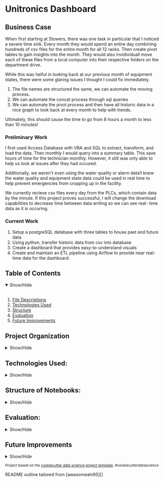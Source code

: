 
Unitronics Dashboard
==============================

## Business Case
<a name="Business_Case"></a>

When first starting at Stowers, there was one task in particular that I noticed 
a severe time sink. Every month they would spend an entire day combining hundreds
of csv files for the entire month for all 12 racks. Then create pivot tables
to gain insights into the month. They would also invidividuall move each of these
files from a local computer into their respective folders on the department drive.

While this was helful in looking back at our previous month of equipment states, 
there were some glaring issues I thought I could fix immediately. 

1) The file names are structured the same, we can automate the moving process.
2) We can automate the concat process through sql queries
3) We can automate the pivot process and then have all historic data in a nice 
graph to look back at every month to help with trends.

Ultimately, this should cause the time to go from 8 hours a month to less than 
10 minutes!

### Preliminary Work
I first used Access Database with VBA and SQL to extract, transform, and load 
the data. Then monthly I would query into a summary table. This save hours of 
time for the technician monthly. However, it still was only able to help us
look at issues after they had occured.

Additionally, we weren't even using the water quality or alarm data!I knew the 
water quality and equipment state data could be used in real time to help prevent emergencies
from cropping up in the facility.

We currently recieve csv files every day from the PLCs, which
contain data by the minute. If this project proves successful, I will change the 
download capabilities to decrease time between data writing so we can see real-
time data as it is occuring.

### Current Work

   1) Setup a postgreSQL database with three tables to house past and future data
   2) Using python, transfer historic data from csv into database
   3) Create a dashboard that provides easy-to-understand visuals
   4) Create and maintain an ETL pipeline using Airflow to provide near real-time 
   data for the dashboard.

## Table of Contents
<details open>
  <summary>Show/Hide</summary>
  <br>
 
1. [ File Descriptions ](#File_Description)
2. [ Technologies Used ](#Technologies_Used)    
3. [ Structure ](#Structure)
4. [ Evaluation ](#Evaluation)
5. [ Future Improvements ](#Future_Improvements)

</details>


## Project Organization

<details>
<a name="File_Description"></a>
<summary>Show/Hide</summary>
 <br>


    ├── LICENSE
    ├── .gitignore
    ├── README.md          <- The top-level README for developers using this project.
    ├──
    ├── data
    │   ├── external       <- Data from third party sources.
    │   ├── interim        <- Intermediate data that has been transformed.
    │   ├── processed      <- The final, canonical data sets for modeling.
    │   └── raw            <- The original, immutable data dump.
    │
    ├── deployment         <- Folder that contains all deployment needs
    │   ├── structure_app.py         <- first iteration dashboard
    │
    ├── env                <- Virtual Environment for the project
    │
    ├── notebooks          <- Jupyter notebooks. Naming convention is a number (for ordering),
    │                         the creator's initials, and a short `-` delimited description, e.g.
    │                         `1.0-jqp-initial-data-exploration`.
    │
    ├── references         <- Data dictionaries, manuals, and all other explanatory materials.
    │
    ├── reports            <- Generated analysis as HTML, PDF, LaTeX, etc.
    │   └── figures        <- Generated graphics and figures to be used in reporting
    │
    ├── requirements.txt   <- The requirements file for reproducing the analysis environment, e.g.
    │                         generated with `pip freeze > requirements.txt`
    │
    ├── setup.py           <- makes project pip installable (pip install -e .) so src can be imported
    └── src                <- Source code for use in this project.
        ├── __init__.py    <- Makes src a Python module
        │
        ├── data           <- Scripts to download or generate data
        |   ├── selenium_scrape.py
        │   └── make_dataset.py
        │
        ├── features       <- Scripts to turn raw data into features for modeling
        │   └── build_features.py
        │
        ├── models         <- Scripts to train models and then use trained models to make              
        │   |                 predictions
        │   └── test_model.py    
        │
        └── visualization  <- Scripts to create exploratory and results oriented visualizations

--------
  </details>   

## Technologies Used:
<details>
<a name="Technologies_Used"></a>
<summary>Show/Hide</summary>
<br>

    ├──Airflow
    ├──Linux
    ├──PostgreSQL
    ├──PowerBi  
    ├──Python
        ├──Numpy
        ├──Pandas
        ├──OS
        ├──RegEx
        ├──DASH
 
 ------------
 </details>

## Structure of Notebooks:
<details>
<a name="Structure"></a>
<summary>Show/Hide</summary>
<br>

 1.0 Historic Data Wrangling Attempt	
      * 1.0.1 Scraping DnDWiki using requests

 1.1 Historic Alarm Data Wrangling
      * 1.1.1 Background on Challenge Rating

 1.2 Historic Sensor Data Wrangling
      * 1.2.1 Basic Cleanup

 1.3 Historic Device Data Wrangling
      * 1.3.1 Insights into General Monster Stat blocks


 </details>

## Evaluation:
<a name="Evaluation"></a>
<details>
<summary>Show/Hide</summary>
<br>


</details>
  
## Future Improvements
 <a name="Future_Improvements"></a>
 <details>
<summary>Show/Hide</summary>
<br>


</details>

<p><small>Project based on the <a target="_blank" href="https://drivendata.github.io/cookiecutter-data-science/">cookiecutter data science project template</a>. #cookiecutterdatascience</small></p>
<p>README outline tailored from [awesomeahi95][]<p>
